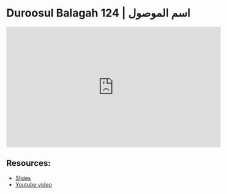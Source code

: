 # Duroosul Balagah 124 | اسم الموصول
                
<iframe width="560" height="315" src="https://www.youtube-nocookie.com/embed/uGQyJnEVIkU?start=0" frameborder="0" allow="accelerometer; autoplay; encrypted-media; gyroscope; picture-in-picture" allowfullscreen="allowfullscreen">
</iframe><BR>

## Resources:
- [Slides](https://github.com/arshare/resources_balagha_pdfs)
- [Youtube video](https://www.youtube.com/watch?v=uGQyJnEVIkU&list=PLzn0qdi6JpdvvXVuJ7kIusNquSxeyKJvc)

